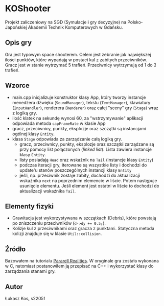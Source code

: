 # KOShooter

Projekt zaliczeniowy na SGD (Symulacje i gry decyzyjne) na Polsko-Japońskiej Akademii Technik Komputerowych w Gdańsku.

## Opis gry

Gra jest typowym space shooterem. Celem jest zebranie jak największej ilości punktów, które wypadają w postaci kul z zabitych przeciwników.
Gracz jest w stanie wytrzymać 5 trafień. Przeciwnicy wytrzymują od 1 do 3 trafień.

## Wzorce

- main.cpp inicjalizuje konstruktor klasy App, który tworzy instancje menedżera dźwięku (`SoundManager`), tekstu (`TextManager`), klawiatury (`InputHandler`), renderera (`Renderer`) oraz całej "sceny" gry (`Stage`) wraz z logiką gry.
- ilość klatek na sekundę wynosi 60, za "wstrzymywanie" aplikacji odpowiada metoda `capFrameRate` w klasie App
- gracz, przeciwnicy, punkty, eksplozje oraz szczątki są instancjami ogólnej klasy `Entity`.
- klasa `Stage` odpowiada za zarządzanie całą logiką gry.
  - gracz, przeciwnicy, punkty, eksplozje oraz szczątki zarządzane są przy pomocy list połączonych (_linked list_). Lista zawiera instancje klasy `Entity`.
  - listy posiadają `Head` oraz wskaźnik na `Tail` (instancje klasy `Entity`)
  - podczas iteracji gry, iterowane są wszystkie listy i dochodzi do update'u stanów poszczególnych instancji klasy `Entity`
  - jeśli, np. przeciwnik zostaje zabity, dochodzi do aktualizacji wskaźnika `next` na poprzednim elemencie w liście. Potem następuje usunięcie elementu. Jeśli element jest ostatni w liście to dochodzi do aktualizacji wskaźnika `Tail`.

## Elementy fizyki

- Grawitacja jest wykorzystywana w szczątkach (Debris), które powstają po zniszczeniu przeciwników (`d->dy += 0.5;`).
- Kolizje kul z przeciwnikami oraz gracza z punktami. Statyczna metoda kolizji znajduje się w klasie `Util::collision`.

## Źródło

Bazowałem na tutorialu [Pararell Realities](https://www.parallelrealities.co.uk/tutorials/shooter/shooter1.php). W oryginale gra została wykonana w C, natomiast postanowiłem ją przepisać na C++ i wykorzystać klasy do zarządzania stanami gry.

## Autor

Łukasz Kos, s22051

